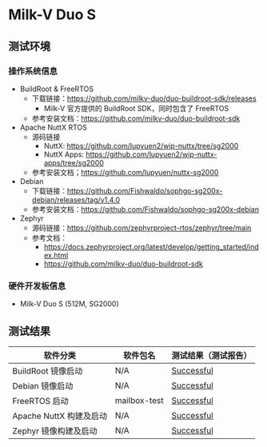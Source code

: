 # Milk-V Duo S

## 测试环境

### 操作系统信息

- BuildRoot & FreeRTOS
  - 下载链接：https://github.com/milkv-duo/duo-buildroot-sdk/releases
    - Milk-V 官方提供的 BuildRoot SDK，同时包含了 FreeRTOS
  - 参考安装文档：https://github.com/milkv-duo/duo-buildroot-sdk
- Apache NuttX RTOS
  - 源码链接
    - NuttX: https://github.com/lupyuen2/wip-nuttx/tree/sg2000
    - NuttX Apps: https://github.com/lupyuen2/wip-nuttx-apps/tree/sg2000
  - 参考安装文档；https://github.com/lupyuen/nuttx-sg2000
- Debian
  - 下载链接：https://github.com/Fishwaldo/sophgo-sg200x-debian/releases/tag/v1.4.0
  - 参考安装文档：https://github.com/Fishwaldo/sophgo-sg200x-debian
- Zephyr
  - 源码链接：https://github.com/zephyrproject-rtos/zephyr/tree/main
  - 参考文档：
      - https://docs.zephyrproject.org/latest/develop/getting_started/index.html
      - https://github.com/milkv-duo/duo-buildroot-sdk

### 硬件开发板信息

- Milk-V Duo S (512M, SG2000)

## 测试结果

| 软件分类                | 软件包名     | 测试结果（测试报告）    |
| ----------------------- | ------------ | ----------------------- |
| BuildRoot 镜像启动      | N/A          | [Successful][BuildRoot] |
| Debian 镜像启动         | N/A          | [Successful][Debian]    |
| FreeRTOS 启动           | mailbox-test | [Successful][FreeRTOS]  |
| Apache NuttX 构建及启动 | N/A          | [Successful][NuttX]     |
| Zephyr 镜像构建及启动   | N/A          | [Successful][Zephyr]    |

[BuildRoot]: ./BuildRoot/README_zh.md
[Debian]: ./Debian/README_zh.md
[FreeRTOS]: ./FreeRTOS/README_zh.md
[NuttX]: ./NuttX/README_zh.md
[Zephyr]: ./Zephyr/README_zh.md
